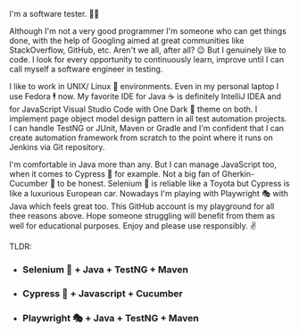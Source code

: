 I'm a software tester. 👨‍💻

Although I'm not a very good programmer I'm someone who can get things done, with the help of Googling aimed at great communities like StackOverflow, GitHub, etc. Aren't we all, after all? 😉 But I genuinely like to code. I look for every opportunity to continuously  learn, improve until I can call myself a software engineer in testing. 

I like to work in UNIX/ Linux 🐧 environments. Even in my personal laptop I use Fedora 🕴️ now. My favorite IDE for Java ☕ is definitely IntelliJ IDEA and for JavaScript Visual Studio Code with One Dark 🌆 theme on both. I implement page object model design pattern in all test automation projects. I can handle TestNG or JUnit, Maven or Gradle and I'm confident that I can create automation framework from scratch to the point where it runs on Jenkins via Git repository.

I'm comfortable in Java more than any. But I can manage JavaScript too, when it comes to Cypress 🌲 for example. Not a big fan of Gherkin-Cucumber 🥒 to be honest. Selenium 🧪 is reliable like a Toyota but Cypress is like a luxurious European car. Nowadays I'm playing with Playwright 🎭 with Java which feels great too. This GitHub account is my playground for all thee reasons above. Hope someone struggling will benefit from them as well for educational purposes. Enjoy and please use responsibly. ✌️

TLDR:
* ### Selenium 🧪 + Java + TestNG + Maven
* ### Cypress 🌲 + Javascript + Cucumber
* ### Playwright 🎭 + Java + TestNG + Maven

<!--
**madhawar/madhawar** is a ✨ _special_ ✨ repository because its `README.md` (this file) appears on your GitHub profile.

Here are some ideas to get you started:

- 🔭 I’m currently working on ...
- 🌱 I’m currently learning ...
- 👯 I’m looking to collaborate on ...
- 🤔 I’m looking for help with ...
- 💬 Ask me about ...
- 📫 How to reach me: ...
- 😄 Pronouns: ...
- ⚡ Fun fact: ...
-->
